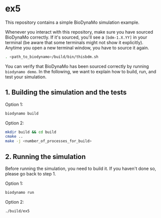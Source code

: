 # ex5

This repository contains a simple BioDynaMo simulation example.

Whenever you interact with this repository, make sure you have sourced BioDynaMo
correctly. If it's sourced, you'll see a `[bdm-1.X.YY]` in your terminal
(be aware that some terminals might not show it explicitly).
Anytime you open a new terminal window, you have to source it again.
```bash
. <path_to_biodynamo>/build/bin/thisbdm.sh
```

You can verify that BioDynaMo has been sourced correctly by running
`biodynamo demo`. In the following, we want to explain how to build, run, and
test your simulation.

## 1. Building the simulation and the tests

Option 1:
```bash
biodynamo build
```

Option 2:
```bash
mkdir build && cd build
cmake ..
make -j <number_of_processes_for_build>
```

## 2. Running the simulation

Before running the simulation, you need to build it. If you haven't done so,
please go back to step 1.

Option 1:
```bash
biodynamo run
```

Option 2:
```
./build/ex5
```
